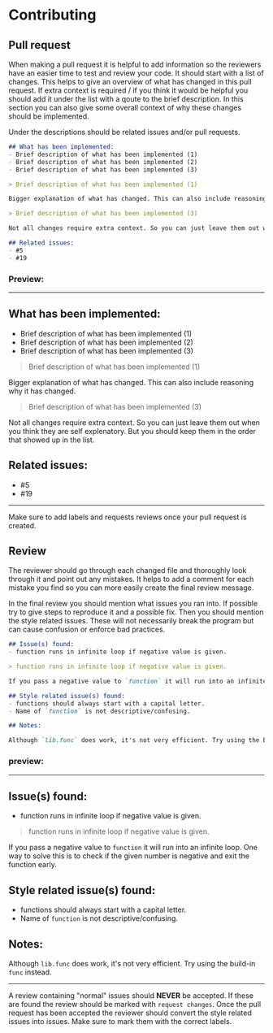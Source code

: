 # Contributing

## Pull request

When making a pull request it is helpful to add information so the reviewers have an easier time to test and review your code. It should start with a list of changes. This helps to give an overview of what has changed in this pull request. If extra context is required / if you think it would be helpful you should add it under the list with a qoute to the brief description. In this section you can also give some overall context of why these changes should be implemented.

Under the descriptions should be related issues and/or pull requests.


```md
## What has been implemented:
- Brief description of what has been implemented (1)
- Brief description of what has been implemented (2)
- Brief description of what has been implemented (3)

> Brief description of what has been implemented (1)

Bigger explanation of what has changed. This can also include reasoning why it has changed.

> Brief description of what has been implemented (3)

Not all changes require extra context. So you can just leave them out when you think they are self explenatory. But you should keep them in the order that showed up in the list.

## Related issues:
- #5
- #19

```
### Preview:
---
## What has been implemented:
- Brief description of what has been implemented (1)
- Brief description of what has been implemented (2)
- Brief description of what has been implemented (3)

> Brief description of what has been implemented (1)

Bigger explanation of what has changed. This can also include reasoning why it has changed.

> Brief description of what has been implemented (3)

Not all changes require extra context. So you can just leave them out when you think they are self explenatory. But you should keep them in the order that showed up in the list.

## Related issues:
- #5
- #19

---

Make sure to add labels and requests reviews once your pull request is created.

## Review

The reviewer should go through each changed file and thoroughly look through it and point out any mistakes. It helps to add a comment for each mistake you find so you can more easily create the final review message.

In the final review you should mention what issues you ran into. If possible try to give steps to reproduce it and a possible fix. Then you should mention the style related issues. These will not necessarily break the program but can cause confusion or enforce bad practices.

```md
## Issue(s) found:
- function runs in infinite loop if negative value is given.

> function runs in infinite loop if negative value is given.

If you pass a negative value to `function` it will run into an infinite loop. One way to solve this is to check if the given number is negative and exit the function early. At the end you can give some extra notes if applicable.

## Style related issue(s) found:
- functions should always start with a capital letter.
- Name of `function` is not descriptive/confusing.

## Notes:

Although `lib.func` does work, it's not very efficient. Try using the build-in `func` instead.
```

### preview:
---
## Issue(s) found:
- function runs in infinite loop if negative value is given.

> function runs in infinite loop if negative value is given.

If you pass a negative value to `function` it will run into an infinite loop. One way to solve this is to check if the given number is negative and exit the function early.

## Style related issue(s) found:
- functions should always start with a capital letter.
- Name of `function` is not descriptive/confusing.

## Notes:
Although `lib.func` does work, it's not very efficient. Try using the build-in `func` instead.

---

A review containing "normal" issues should **NEVER** be accepted. If these are found the review should be marked with `request changes`. Once the pull request has been accepted the reviewer should convert the style related issues into issues. Make sure to mark them with the correct labels.